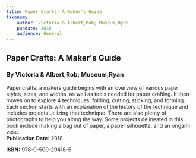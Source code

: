 ```yaml
---
title: Paper Crafts: A Maker's Guide
taxonomy:
	author: Victoria & Albert,Rob; Museum,Ryan
	pubdate: 2018
	audience: General
---
```

## Paper Crafts: A Maker's Guide
### By Victoria & Albert,Rob; Museum,Ryan

Paper crafts: a makers guide begins with an overview of various paper styles, sizes, and widths, as well as tools needed for paper crafting.  It then moves on to explore 4 techniques: folding, cutting, sticking, and forming.  Each section starts with an explanation of the history of the technique and includes projects utilizing that technique. There are also plenty of photographs to help you along the way.  Some projects delineated in this book include making a bag out of paper, a paper silhouette, and an origami vase.  
**Publication Date:** 2018

**ISBN:** 978-0-500-29418-5